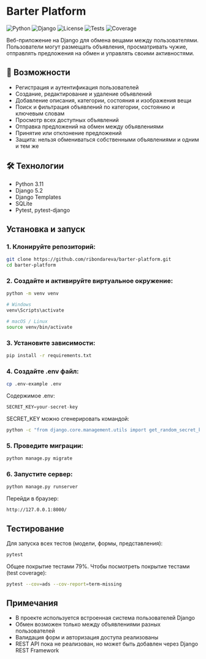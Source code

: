 # Barter Platform

![Python](https://img.shields.io/badge/python-3.11-blue)
![Django](https://img.shields.io/badge/django-5.2-green)
![License](https://img.shields.io/badge/license-MIT-green)
![Tests](https://img.shields.io/badge/tests-pytest-orange)
![Coverage](https://img.shields.io/badge/coverage-79%25-yellow)

Веб-приложение на Django для обмена вещами между пользователями.  
Пользователи могут размещать объявления, просматривать чужие, отправлять предложения на обмен и управлять своими активностями.

## 🚀 Возможности

- Регистрация и аутентификация пользователей
- Создание, редактирование и удаление объявлений
- Добавление описания, категории, состояния и изображения вещи
- Поиск и фильтрация объявлений по категории, состоянию и ключевым словам
- Просмотр всех доступных объявлений
- Отправка предложений на обмен между объявлениями
- Принятие или отклонение предложений
- Защита: нельзя обмениваться собственными объявлениями и одним и тем же

## 🛠️ Технологии

- Python 3.11
- Django 5.2
- Django Templates
- SQLite
- Pytest, pytest-django

## Установка и запуск

### 1. Клонируйте репозиторий:

```bash
git clone https://github.com/ribondareva/barter-platform.git
cd barter-platform
```
### 2. Создайте и активируйте виртуальное окружение:
```bash
python -m venv venv
```
```bash
# Windows
venv\Scripts\activate
```
```bash
# macOS / Linux
source venv/bin/activate
```
### 3. Установите зависимости:
```bash
pip install -r requirements.txt
```
### 4. Создайте .env файл:
```bash
cp .env-example .env
```
Содержимое .env:
```python
SECRET_KEY=your-secret-key
```
SECRET_KEY можно сгенерировать командой:
```bash
python -c "from django.core.management.utils import get_random_secret_key; print(get_random_secret_key())"
```
### 5. Проведите миграции:
```bash
python manage.py migrate
```
### 6. Запустите сервер:
```bash
python manage.py runserver
```
Перейди в браузер:
```
http://127.0.0.1:8000/
```
## Тестирование
Для запуска всех тестов (модели, формы, представления):
```bash
pytest
```
Общее покрытие тестами 79%.
Чтобы посмотреть покрытие тестами (test coverage):
```bash
pytest --cov=ads --cov-report=term-missing
```
## Примечания
* В проекте используется встроенная система пользователей Django
* Обмен возможен только между объявлениями разных пользователей
* Валидация форм и авторизация доступа реализованы
* REST API пока не реализован, но может быть добавлен через Django REST Framework
